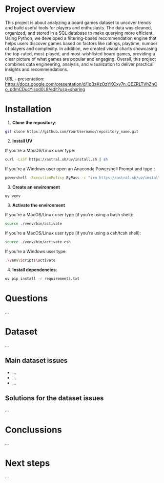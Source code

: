 # Project overview

This project is about analyzing a board games dataset to uncover trends and build useful tools for players and enthusiasts. The data was cleaned, organized, and stored in a SQL database to make querying more efficient. Using Python, we developed a filtering-based recommendation engine that helps users discover games based on factors like ratings, playtime, number of players and complexity. In addition, we created visual charts showcasing the top-rated, most-played, and most-wishlisted board games, providing a clear picture of what games are popular and engaging. Overall, this project combines data engineering, analysis, and visualization to deliver practical insights and recommendations.

URL - presentation: https://docs.google.com/presentation/d/1pBzKzOzYKCxy7n_QEZRLTVhZnCo_pdmCDucYisod0L8/edit?usp=sharing

# Installation

1. **Clone the repository**:

```bash
git clone https://github.com/YourUsername/repository_name.git
```

2. **Install UV**

If you're a MacOS/Linux user type:

```bash
curl -LsSf https://astral.sh/uv/install.sh | sh
```

If you're a Windows user open an Anaconda Powershell Prompt and type :

```bash
powershell -ExecutionPolicy ByPass -c "irm https://astral.sh/uv/install.ps1 | iex"
```

3. **Create an environment**

```bash
uv venv 
```

3. **Activate the environment**

If you're a MacOS/Linux user type (if you're using a bash shell):

```bash
source ./venv/bin/activate
```

If you're a MacOS/Linux user type (if you're using a csh/tcsh shell):

```bash
source ./venv/bin/activate.csh
```

If you're a Windows user type:

```bash
.\venv\Scripts\activate
```

4. **Install dependencies**:

```bash
uv pip install -r requirements.txt
```

# Questions 
...

# Dataset 
...

## Main dataset issues

- ...
- ...
- ...

## Solutions for the dataset issues
...

# Conclussions
...

# Next steps
...
